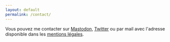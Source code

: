 ```yaml
---
layout: default
permalink: /contact/
---
```


Vous pouvez me contacter sur [Mastodon][Mastodon], [Twitter][Twitter] ou par mail avec l'adresse disponible dans les [mentions légales][Mentions légales].

[Twitter]: https://twitter.com/LucasCtrlAlt
[Mastodon]: https://mstdn.io/@LucasAlt
[Mentions légales]: /mentions-legales/